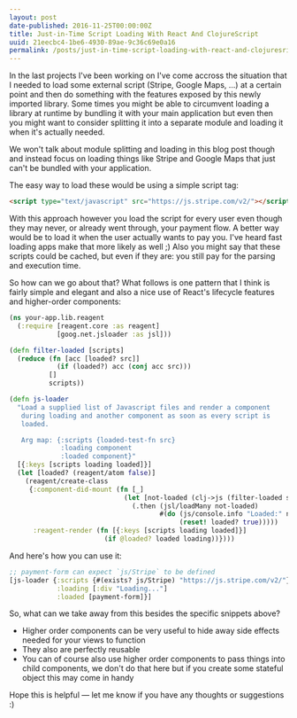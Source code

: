 ```yaml
---
layout: post
date-published: 2016-11-25T00:00:00Z
title: Just-in-Time Script Loading With React And ClojureScript
uuid: 21eecbc4-1be6-4930-89ae-9c36c69e0a16
permalink: /posts/just-in-time-script-loading-with-react-and-clojuresript.html
---
```


In the last projects I've been working on I've come accross the situation that I needed to load some external script (Stripe, Google Maps, ...) at a certain point and then do something with the features exposed by this newly imported library. Some times you might be able to circumvent loading a library at runtime by bundling it with your main application but even then you might want to consider splitting it into a separate module and loading it when it's actually needed.

We won't talk about module splitting and loading in this blog post though and instead focus on loading things like Stripe and Google Maps that just can't be bundled with your application.

The easy way to load these would be using a simple script tag:

```html
<script type="text/javascript" src="https://js.stripe.com/v2/"></script>
```

With this approach however you load the script for every user even though they may never, or already went through, your payment flow. A better way would be to load it when the user actually wants to pay you. I've heard fast loading apps make that more likely as well ;) Also you might say that these scripts could be cached, but even if they are: you still pay for the parsing and execution time.

So how can we go about that? What follows is one pattern that I think is fairly simple and elegant and also a nice use of React's lifecycle features and higher-order components:

```clojure
(ns your-app.lib.reagent
  (:require [reagent.core :as reagent]
            [goog.net.jsloader :as jsl]))

(defn filter-loaded [scripts]
  (reduce (fn [acc [loaded? src]]
            (if (loaded?) acc (conj acc src)))
          []
          scripts))

(defn js-loader
  "Load a supplied list of Javascript files and render a component
   during loading and another component as soon as every script is
   loaded.

   Arg map: {:scripts {loaded-test-fn src}
             :loading component
             :loaded component}"
  [{:keys [scripts loading loaded]}]
  (let [loaded? (reagent/atom false)]
    (reagent/create-class
     {:component-did-mount (fn [_]
                             (let [not-loaded (clj->js (filter-loaded scripts))]
                               (.then (jsl/loadMany not-loaded)
                                      #(do (js/console.info "Loaded:" not-loaded)
                                           (reset! loaded? true)))))
      :reagent-render (fn [{:keys [scripts loading loaded]}]
                        (if @loaded? loaded loading))})))
```

And here's how you can use it:

```clojure
;; payment-form can expect `js/Stripe` to be defined
[js-loader {:scripts {#(exists? js/Stripe) "https://js.stripe.com/v2/"}
            :loading [:div "Loading..."]
            :loaded [payment-form]}]
```

So, what can we take away from this besides the specific snippets above?

- Higher order components can be very useful to hide away side effects needed for your views to function
- They also are perfectly reusable
- You can of course also use higher order components to pass things into child components, we don't do that here but if you create some stateful object this may come in handy

Hope this is helpful — let me know if you have any thoughts or suggestions :)